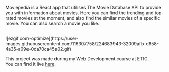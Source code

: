 Moviepedia is a React app that utilises The Movie Database API to provide you with information about movies.
Here you can find the trending and top-rated movies at the moment, and also find the similar movies of a specific movie. You can also search a movie you like.

<br/>
![ezgif com-optimize](https://user-images.githubusercontent.com/116307758/224683943-32009afb-d658-4a35-a09e-0da70ca45a02.gif)
<br/>

This project was made during my Web Development course at ETIC.
<br/>
You can find it live [here](https://danielmsrodrigues.github.io/moviepedia).
